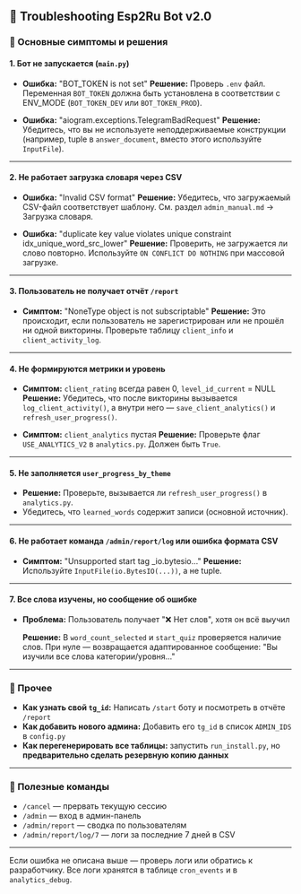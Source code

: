 ## 🐛 Troubleshooting Esp2Ru Bot v2.0

### 🔧 Основные симптомы и решения

#### 1. Бот не запускается (`main.py`)

* **Ошибка:** "BOT\_TOKEN is not set"
  **Решение:** Проверь `.env` файл. Переменная `BOT_TOKEN` должна быть установлена в соответствии с ENV\_MODE (`BOT_TOKEN_DEV` или `BOT_TOKEN_PROD`).

* **Ошибка:** "aiogram.exceptions.TelegramBadRequest"
  **Решение:** Убедитесь, что вы не используете неподдерживаемые конструкции (например, tuple в `answer_document`, вместо этого используйте `InputFile`).

---

#### 2. Не работает загрузка словаря через CSV

* **Ошибка:** "Invalid CSV format"
  **Решение:** Убедитесь, что загружаемый CSV-файл соответствует шаблону. См. раздел `admin_manual.md` → Загрузка словаря.

* **Ошибка:** "duplicate key value violates unique constraint idx\_unique\_word\_src\_lower"
  **Решение:** Проверить, не загружается ли слово повторно. Используйте `ON CONFLICT DO NOTHING` при массовой загрузке.

---

#### 3. Пользователь не получает отчёт `/report`

* **Симптом:** "NoneType object is not subscriptable"
  **Решение:** Это происходит, если пользователь не зарегистрирован или не прошёл ни одной викторины. Проверьте таблицу `client_info` и `client_activity_log`.

---

#### 4. Не формируются метрики и уровень

* **Симптом:** `client_rating` всегда равен 0, `level_id_current` = NULL
  **Решение:** Убедитесь, что после викторины вызывается `log_client_activity()`, а внутри него — `save_client_analytics()` и `refresh_user_progress()`.

* **Симптом:** `client_analytics` пустая
  **Решение:** Проверьте флаг `USE_ANALYTICS_V2` в `analytics.py`. Должен быть `True`.

---

#### 5. Не заполняется `user_progress_by_theme`

* **Решение:** Проверьте, вызывается ли `refresh_user_progress()` в `analytics.py`.
* Убедитесь, что `learned_words` содержит записи (основной источник).

---

#### 6. Не работает команда `/admin/report/log` или ошибка формата CSV

* **Симптом:** "Unsupported start tag \_io.bytesio..."
  **Решение:** Используйте `InputFile(io.BytesIO(...))`, а не tuple.

---

#### 7. Все слова изучены, но сообщение об ошибке

* **Проблема:** Пользователь получает "❌ Нет слов", хотя он всё выучил

  **Решение:** В `word_count_selected` и `start_quiz` проверяется наличие слов. При нуле — возвращается адаптированное сообщение: "Вы изучили все слова категории/уровня..."

---

### 📌 Прочее

* **Как узнать свой `tg_id`:** Написать `/start` боту и посмотреть в отчёте `/report`
* **Как добавить нового админа:** Добавить его `tg_id` в список `ADMIN_IDS` в `config.py`
* **Как перегенерировать все таблицы:** запустить `run_install.py`, но **предварительно сделать резервную копию данных**

---

### 🔁 Полезные команды

* `/cancel` — прервать текущую сессию
* `/admin` — вход в админ-панель
* `/admin/report` — сводка по пользователям
* `/admin/report/log/7` — логи за последние 7 дней в CSV

---

Если ошибка не описана выше — проверь логи или обратись к разработчику. Все логи хранятся в таблице `cron_events` и в `analytics_debug`.
